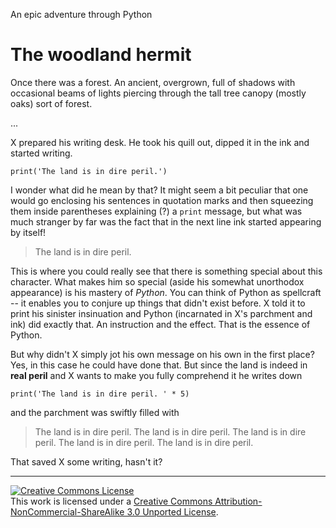 An epic adventure through Python

The woodland hermit
===================

Once there was a forest. An ancient, overgrown, full of shadows with 
occasional beams of lights piercing through the tall tree canopy (mostly oaks) 
sort of forest.

...

X prepared his writing desk. He took his quill out, dipped it in the ink and 
started writing.

    print('The land is in dire peril.')

I wonder what did he mean by that? It might seem a bit peculiar that one would 
go enclosing his sentences in quotation marks and then squeezing them inside 
parentheses explaining (?) a `print` message, but what was much stranger by 
far was the fact that in the next line ink started appearing by itself!

 > The land is in dire peril.

This is where you could really see that there is something special 
about this character. What makes him so special (aside his somewhat 
unorthodox appearance) is his mastery of *Python*. You can think of Python 
as spellcraft -- it enables you to conjure up things that didn't exist 
before. X told it to print his sinister insinuation and Python (incarnated 
in X's parchment and ink) did exactly that. An instruction and the effect. That is the essence of Python.

But why didn't X simply jot his own message on his own in the first place? 
Yes, in this case he could have done that. But since the land is indeed in 
**real peril** and X wants to make you fully comprehend it he writes down

    print('The land is in dire peril. ' * 5)

and the parchment was swiftly filled with

 > The land is in dire peril. The land is in dire peril. The land is in dire peril. The land is in dire peril. The land is in dire peril. 

That saved X some writing, hasn't it?


-------------------------------------------------------------------------------

<a rel="license" href="http://creativecommons.org/licenses/by-nc-sa/3.0/deed.en_US"><img alt="Creative Commons License" style="border-width:0" src="http://i.creativecommons.org/l/by-nc-sa/3.0/88x31.png" /></a><br />This work is licensed under a <a rel="license" href="http://creativecommons.org/licenses/by-nc-sa/3.0/deed.en_US">Creative Commons Attribution-NonCommercial-ShareAlike 3.0 Unported License</a>.